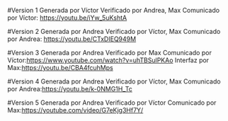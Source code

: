 #Version 1
	Generada por Víctor
	Verificado por Andrea, Max
	Comunicado por Víctor: https://youtu.be/iYw_5uKshtA

#Version 2
	Generada por Andrea
	Verificado por Víctor, Max
	Comunicado por Andrea: https://youtu.be/CTxDIEQ949M

#Version 3
	Generada por Andrea
	Verificado por Max
	Comunicado por Víctor:https://www.youtube.com/watch?v=uhTBSulPKAo
	Interfaz por Max:https://youtu.be/CBA4fcuhMps

#Version 4
	Generada por Andrea
	Verificado por Víctor, Max
	Comunicado por Andrea:https://youtu.be/k-0NMG1H_Tc
	
#Version 5
	Generada por Andrea
	Verificado por Víctor
	Comunicado por Max:https://youtube.com/video/G7eKjg3Hf7Y/